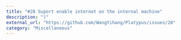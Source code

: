 ```yaml
---
title: "#28 Suport enable internet on the internal machine"
description: ")"
external_url: "https://github.com/WangYihang/Platypus/issues/28"
category: "Miscellaneous"
---
```

